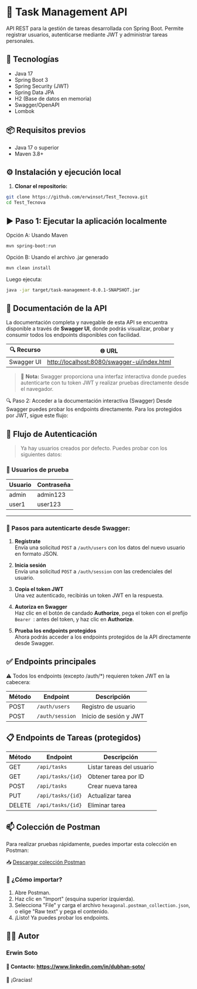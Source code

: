 # 📝 Task Management API

API REST para la gestión de tareas desarrollada con Spring Boot. Permite registrar usuarios, autenticarse mediante JWT y administrar tareas personales.

## 🚀 Tecnologías

- Java 17
- Spring Boot 3
- Spring Security (JWT)
- Spring Data JPA
- H2 (Base de datos en memoria)
- Swagger/OpenAPI
- Lombok

## 📦 Requisitos previos

- Java 17 o superior
- Maven 3.8+


## ⚙️ Instalación y ejecución local

1. **Clonar el repositorio:**

```bash
git clone https://github.com/erwinsot/Test_Tecnova.git
cd Test_Tecnova
```
## ▶️ Paso 1: Ejecutar la aplicación localmente
Opción A: Usando Maven
```bash
mvn spring-boot:run
```

Opción B: Usando el archivo .jar generado
```bash
mvn clean install
```
Luego ejecuta:
```bash
java -jar target/task-management-0.0.1-SNAPSHOT.jar

```


## 📘 Documentación de la API

La documentación completa y navegable de esta API se encuentra disponible a través de **Swagger UI**, donde podrás visualizar, probar y consumir todos los endpoints disponibles con facilidad.

| 🔍 Recurso       | 🌐 URL                                                                                      |
|------------------|---------------------------------------------------------------------------------------------|
| Swagger UI       | [http://localhost:8080/swagger-ui/index.html](http://localhost:8080/swagger-ui/index.html) |

> 📌 **Nota:** Swagger proporciona una interfaz interactiva donde puedes autenticarte con tu token JWT y realizar pruebas directamente desde el navegador.

🔍 Paso 2: Acceder a la documentación interactiva (Swagger)
Desde Swagger puedes probar los endpoints directamente. Para los protegidos por JWT, sigue este flujo:
## 📝 Flujo de Autenticación

> Ya hay usuarios creados por defecto. Puedes probar con los siguientes datos:

### 👤 Usuarios de prueba

| Usuario | Contraseña |
|---------|------------|
| admin   | admin123  |
| user1   | user123  |


---

### 🔐 Pasos para autenticarte desde Swagger:

1. **Regístrate**  
   Envía una solicitud `POST` a `/auth/users` con los datos del nuevo usuario en formato JSON.

2. **Inicia sesión**  
   Envía una solicitud `POST` a `/auth/session` con las credenciales del usuario.

3. **Copia el token JWT**  
   Una vez autenticado, recibirás un token JWT en la respuesta.

4. **Autoriza en Swagger**  
   Haz clic en el botón de candado **Authorize**, pega el token con el prefijo `Bearer `: antes del token, y haz clic en **Authorize**.
5. **Prueba los endpoints protegidos**  
   Ahora podrás acceder a los endpoints protegidos de la API directamente desde Swagger.



## ✅ Endpoints principales
⚠️ Todos los endpoints (excepto /auth/*) requieren token JWT en la cabecera:


| Método | Endpoint     | Descripción            |
| ------ |--------------| ---------------------- |
| POST   | `/auth/users`     | Registro de usuario    |
| POST   | `/auth/session` | Inicio de sesión y JWT |

## 📋 Endpoints de Tareas (protegidos)

| Método | Endpoint          | Descripción               |
| ------ |-------------------| ------------------------- |
| GET    | `/api/tasks`      | Listar tareas del usuario |
| GET    | `/api/tasks/{id}` | Obtener tarea por ID      |
| POST   | `/api/tasks`      | Crear nueva tarea         |
| PUT    | `/api/tasks/{id}` | Actualizar tarea          |
| DELETE | `/api/tasks/{id}` | Eliminar tarea            |

## 📫 Colección de Postman

Para realizar pruebas rápidamente, puedes importar esta colección en Postman:

📥 [Descargar colección Postman](./postman/hexagonal.postman_collection.json)

### 🔧 ¿Cómo importar?

1. Abre Postman.
2. Haz clic en "Import" (esquina superior izquierda).
3. Selecciona "File" y carga el archivo `hexagonal.postman_collection.json`, o elige "Raw text" y pega el contenido.
4. ¡Listo! Ya puedes probar los endpoints.


## 👨‍💻 Autor
### Erwin Soto
#### 📧 Contacto: https://www.linkedin.com/in/dubhan-soto/
💬 ¡Gracias!
